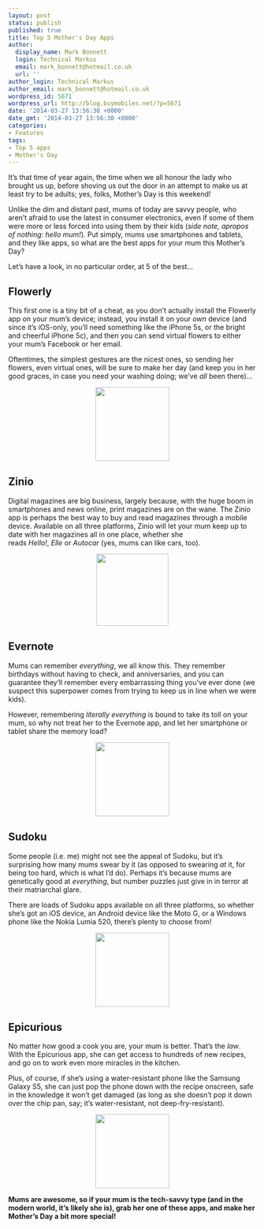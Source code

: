 ```yaml
---
layout: post
status: publish
published: true
title: Top 5 Mother's Day Apps
author:
  display_name: Mark Bonnett
  login: Technical Markus
  email: mark_bonnett@hotmail.co.uk
  url: ''
author_login: Technical Markus
author_email: mark_bonnett@hotmail.co.uk
wordpress_id: 5671
wordpress_url: http://blog.buymobiles.net/?p=5671
date: '2014-03-27 13:56:30 +0000'
date_gmt: '2014-03-27 13:56:30 +0000'
categories:
- Features
tags:
- Top 5 apps
- Mother's Day
---
```

<p><span class="postStandFirst">It&rsquo;s that time of year again, the time when we all honour the lady who brought us up, before shoving us out the door in an attempt to make us at least try to be adults; yes, folks, Mother&rsquo;s Day is this weekend!</span></p>
<p>Unlike the dim and distant past, mums of today are savvy people, who aren&rsquo;t afraid to use the latest in consumer electronics, even if some of them were more or less forced into using them by their kids (<em>side note, apropos of nothing: hello mum!</em>). Put simply, mums use smartphones and tablets, and they like apps, so what are the best apps for your mum this Mother&rsquo;s Day?</p>
<p>Let&rsquo;s have a look, in no particular order, at 5 of the best...</p>
<h2>Flowerly</h2>
<p>This first one is a tiny bit of a cheat, as you don&rsquo;t actually install the Flowerly app on your mum&rsquo;s device; instead, you install it on your&nbsp;<em>own</em>&nbsp;device (and since it&rsquo;s iOS-only, you&rsquo;ll need something like the&nbsp;iPhone 5s, or the bright and cheerful&nbsp;iPhone 5c), and then you can send virtual flowers to either your mum&rsquo;s Facebook or her email.</p>
<p>Oftentimes, the simplest gestures are the nicest ones, so sending her flowers, even virtual ones, will be sure to make her day (and keep you in her good graces, in case you need your washing doing; we&rsquo;ve&nbsp;<em>all</em>&nbsp;been there)...</p>
<p style="text-align: center;"><img class="aligncenter" style="line-height: 1.5em;" alt="" src="https://farm4.staticflickr.com/3774/13463255295_14a765a428_q.jpg" width="150" height="150" /></p>
<h2>Zinio</h2>
<p>Digital magazines are big business, largely because, with the huge boom in smartphones and news online, print magazines are on the wane. The Zinio app is perhaps the best way to buy and read magazines through a mobile device. Available on all three platforms, Zinio will let your mum keep up to date with her magazines all in one place, whether she reads&nbsp;<em>Hello!</em>,&nbsp;<em>Elle</em>&nbsp;or&nbsp;<em>Autocar</em>&nbsp;(yes, mums can like cars, too).</p>
<p style="text-align: center;"><img class="aligncenter" style="line-height: 1.5em;" alt="" src="https://farm8.staticflickr.com/7151/13463612564_a59d8f318f_q.jpg" width="146" height="146" /></p>
<h2>Evernote</h2>
<p>Mums can remember&nbsp;<em>everything</em>, we all know this. They remember birthdays without having to check, and anniversaries, and you can guarantee they&rsquo;ll remember every embarrassing thing you&rsquo;ve ever done (we suspect this superpower comes from trying to keep us in line when we were kids).</p>
<p>However, remembering&nbsp;<em>literally everything</em>&nbsp;is bound to take its toll on your mum, so why not treat her to the Evernote app, and let her smartphone or tablet share the memory load?</p>
<p style="text-align: center;"><img class="aligncenter" style="line-height: 1.5em;" alt="" src="https://farm8.staticflickr.com/7345/13463255965_105c3bbd08_q.jpg" width="150" height="150" /></p>
<h2>Sudoku</h2>
<p>Some people (i.e. me) might not see the appeal of Sudoku, but it&rsquo;s surprising how many mums swear by it (as opposed to swearing&nbsp;<em>at</em>&nbsp;it, for being too hard, which is what I&rsquo;d do). Perhaps it&rsquo;s because mums are genetically good at&nbsp;<em>everything</em>, but number puzzles just give in in terror at their matriarchal glare.</p>
<p>There are loads of Sudoku apps available on all three platforms, so whether she&rsquo;s got an iOS device, an Android device like the Moto G, or a Windows phone like the Nokia Lumia 520, there&rsquo;s plenty to choose from!</p>
<p style="text-align: center;"><img class="aligncenter" style="line-height: 1.5em;" alt="" src="https://farm3.staticflickr.com/2805/13463355523_57cbb17ef4_q.jpg" width="150" height="150" /></p>
<h2>Epicurious</h2>
<p>No matter how good a cook you are, your mum is better. That&rsquo;s the&nbsp;<em>law</em>. With the Epicurious app, she can get access to hundreds of new recipes, and go on to work even more miracles in the kitchen.</p>
<p>Plus, of course, if she&rsquo;s using a water-resistant phone like the&nbsp;Samsung Galaxy S5, she can just pop the phone down with the recipe onscreen, safe in the knowledge it won&rsquo;t get damaged (as long as she doesn&rsquo;t pop it down over the chip pan, say; it&rsquo;s water-resistant, not deep-fry-resistant).</p>
<p style="text-align: center;"><img class="aligncenter" style="line-height: 1.5em;" alt="" src="https://farm8.staticflickr.com/7050/13463255085_a06e75f815_q.jpg" width="150" height="150" /></p>
<p><strong>Mums are awesome, so if your mum is the tech-savvy type (and in the modern world, it&rsquo;s likely she is), grab her one of these apps, and make her Mother&rsquo;s Day a bit more special!</strong></p>
